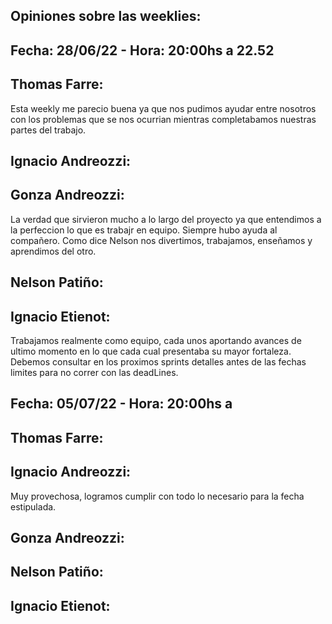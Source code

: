 Opiniones sobre las weeklies:
-----------------------------

Fecha: 28/06/22 - Hora: 20:00hs a 22.52
---------------------------------------

Thomas Farre:
-------------
Esta weekly me parecio buena ya que nos pudimos ayudar entre nosotros con los problemas que se nos ocurrian mientras completabamos nuestras partes del trabajo.

Ignacio Andreozzi:
------------------

Gonza Andreozzi:
----------------
La verdad que sirvieron mucho a lo largo del proyecto ya que entendimos a la perfeccion lo que es trabajr en equipo. Siempre hubo ayuda al compañero. Como dice Nelson nos divertimos, trabajamos, enseñamos y aprendimos del otro.

Nelson Patiño:
--------------

Ignacio Etienot: 
----------------
Trabajamos realmente como equipo, cada unos aportando avances de ultimo momento en lo que cada cual presentaba su mayor fortaleza. Debemos consultar en los proximos sprints detalles antes de las fechas limites para no correr con las deadLines.



Fecha: 05/07/22 - Hora: 20:00hs a 
--------------------------------------

Thomas Farre:
-------------

Ignacio Andreozzi:
------------------
Muy provechosa, logramos cumplir con todo lo necesario para la fecha estipulada.

Gonza Andreozzi:
----------------

Nelson Patiño:
--------------

Ignacio Etienot:
----------------
